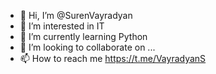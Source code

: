- 👋 Hi, I’m @SurenVayradyan
- 👀 I’m interested in IT
- 🌱 I’m currently learning Python
- 💞️ I’m looking to collaborate on ...
- 📫 How to reach me https://t.me/VayradyanS

<!---
SurenVayradyan/SurenVayradyan is a ✨ special ✨ repository because its `README.md` (this file) appears on your GitHub profile.
You can click the Preview link to take a look at your changes.
--->
